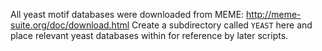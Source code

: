 All yeast motif databases were downloaded from MEME: http://meme-suite.org/doc/download.html
Create a subdirectory called `YEAST` here and place relevant yeast databases within for reference by later scripts.
